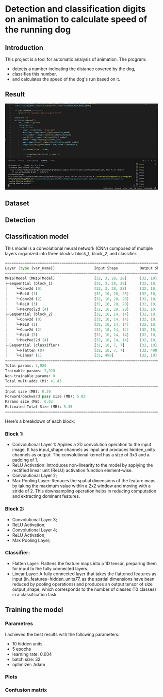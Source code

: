 # Detection and classification digits on animation to calculate speed of the running dog
## Introduction
This project is a tool for automatic analysis of animation. The program:
* detects a number indicating the distance covered by the dog,
* classifies this number,
* and calculates the speed of the dog's run based on it.

## Result
![](https://github.com/NataliaNadolna/Digits-detection-and-classification/blob/main/result.gif)

## Dataset

## Detection

## Classification model
This model is a convolutional neural network (CNN) composed of multiple layers organized into three blocks: block_1, block_2, and classifier.
```python
========================================================================================================================
Layer (type (var_name))                  Input Shape          Output Shape         Param #              Trainable
========================================================================================================================
MNISTModel (MNISTModel)                  [32, 3, 28, 28]      [32, 10]             --                   True
├─Sequential (block_1)                   [32, 3, 28, 28]      [32, 10, 14, 14]     --                   True
│    └─Conv2d (0)                        [32, 3, 28, 28]      [32, 10, 28, 28]     280                  True
│    └─ReLU (1)                          [32, 10, 28, 28]     [32, 10, 28, 28]     --                   --
│    └─Conv2d (2)                        [32, 10, 28, 28]     [32, 10, 28, 28]     910                  True
│    └─ReLU (3)                          [32, 10, 28, 28]     [32, 10, 28, 28]     --                   --
│    └─MaxPool2d (4)                     [32, 10, 28, 28]     [32, 10, 14, 14]     --                   --
├─Sequential (block_2)                   [32, 10, 14, 14]     [32, 10, 7, 7]       --                   True
│    └─Conv2d (0)                        [32, 10, 14, 14]     [32, 10, 14, 14]     910                  True
│    └─ReLU (1)                          [32, 10, 14, 14]     [32, 10, 14, 14]     --                   --
│    └─Conv2d (2)                        [32, 10, 14, 14]     [32, 10, 14, 14]     910                  True
│    └─ReLU (3)                          [32, 10, 14, 14]     [32, 10, 14, 14]     --                   --
│    └─MaxPool2d (4)                     [32, 10, 14, 14]     [32, 10, 7, 7]       --                   --
├─Sequential (classifier)                [32, 10, 7, 7]       [32, 10]             --                   True
│    └─Flatten (0)                       [32, 10, 7, 7]       [32, 490]            --                   --
│    └─Linear (1)                        [32, 490]            [32, 10]             4,910                True
========================================================================================================================
Total params: 7,920
Trainable params: 7,920
Non-trainable params: 0
Total mult-adds (M): 41.43
========================================================================================================================
Input size (MB): 0.30
Forward/backward pass size (MB): 5.02
Params size (MB): 0.03
Estimated Total Size (MB): 5.35
========================================================================================================================
```

Here's a breakdown of each block:
### Block 1:
* Convolutional Layer 1: Applies a 2D convolution operation to the input image. It has input_shape channels as input and produces hidden_units channels as output. The convolutional kernel has a size of 3x3 and a padding of 1.
* ReLU Activation: Introduces non-linearity to the model by applying the rectified linear unit (ReLU) activation function element-wise.
* Convolutional Layer 2;
* Max Pooling Layer: Reduces the spatial dimensions of the feature maps by taking the maximum value within a 2x2 window and moving with a stride of 2. This downsampling operation helps in reducing computation and extracting dominant features.
### Block 2:
* Convolutional Layer 3;
* ReLU Activation;
* Convolutional Layer 4;
* ReLU Activation;
* Max Pooling Layer;
### Classifier:
* Flatten Layer: Flattens the feature maps into a 1D tensor, preparing them for input to the fully connected layers.
* Linear Layer: A fully connected layer that takes the flattened features as input (in_features=hidden_units*7*7, as the spatial dimensions have been reduced by pooling operations) and produces an output tensor of size output_shape, which corresponds to the number of classes (10 classes) in a classification task.


## Training the model
### Parametres
I achieved the best results with the following parameters:
* 10 hidden units
* 5 epochs
* learning rate: 0.004
* batch size: 32
* optimizer: Adam

### Plots


### Confusion matrix
